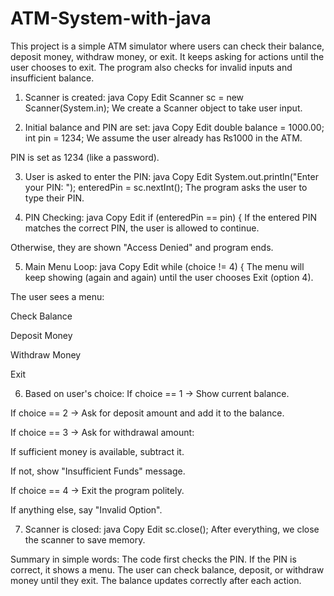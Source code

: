 # ATM-System-with-java
This project is a simple ATM simulator where users can check their balance, deposit money, withdraw money, or exit. It keeps asking for actions until the user chooses to exit. The program also checks for invalid inputs and insufficient balance.



1. Scanner is created:
java
Copy
Edit
Scanner sc = new Scanner(System.in);
We create a Scanner object to take user input.

2. Initial balance and PIN are set:
java
Copy
Edit
double balance = 1000.00;
int pin = 1234;
We assume the user already has ₨1000 in the ATM.

PIN is set as 1234 (like a password).

3. User is asked to enter the PIN:
java
Copy
Edit
System.out.println("Enter your PIN: ");
enteredPin = sc.nextInt();
The program asks the user to type their PIN.

4. PIN Checking:
java
Copy
Edit
if (enteredPin == pin) {
If the entered PIN matches the correct PIN, the user is allowed to continue.

Otherwise, they are shown "Access Denied" and program ends.

5. Main Menu Loop:
java
Copy
Edit
while (choice != 4) {
The menu will keep showing (again and again) until the user chooses Exit (option 4).

The user sees a menu:

Check Balance

Deposit Money

Withdraw Money

Exit

6. Based on user's choice:
If choice == 1 → Show current balance.

If choice == 2 → Ask for deposit amount and add it to the balance.

If choice == 3 → Ask for withdrawal amount:

If sufficient money is available, subtract it.

If not, show "Insufficient Funds" message.

If choice == 4 → Exit the program politely.

If anything else, say "Invalid Option".

7. Scanner is closed:
java
Copy
Edit
sc.close();
After everything, we close the scanner to save memory.

Summary in simple words:
The code first checks the PIN. If the PIN is correct, it shows a menu. The user can check balance, deposit, or withdraw money until they exit. The balance updates correctly after each action.

